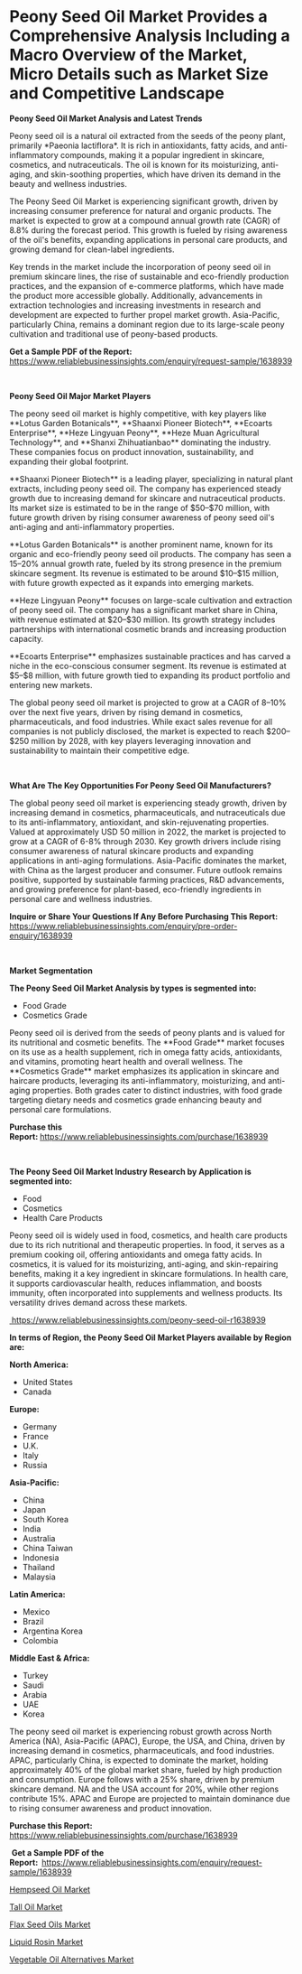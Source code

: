 <p><h1>Peony Seed Oil Market Provides a Comprehensive Analysis Including a Macro Overview of the Market, Micro Details such as Market Size and Competitive Landscape</h1></p><p><strong>Peony Seed Oil Market Analysis and Latest Trends</strong></p>
<p><p>Peony seed oil is a natural oil extracted from the seeds of the peony plant, primarily *Paeonia lactiflora*. It is rich in antioxidants, fatty acids, and anti-inflammatory compounds, making it a popular ingredient in skincare, cosmetics, and nutraceuticals. The oil is known for its moisturizing, anti-aging, and skin-soothing properties, which have driven its demand in the beauty and wellness industries.</p><p>The Peony Seed Oil Market is experiencing significant growth, driven by increasing consumer preference for natural and organic products. The market is expected to grow at a compound annual growth rate (CAGR) of 8.8% during the forecast period. This growth is fueled by rising awareness of the oil's benefits, expanding applications in personal care products, and growing demand for clean-label ingredients.</p><p>Key trends in the market include the incorporation of peony seed oil in premium skincare lines, the rise of sustainable and eco-friendly production practices, and the expansion of e-commerce platforms, which have made the product more accessible globally. Additionally, advancements in extraction technologies and increasing investments in research and development are expected to further propel market growth. Asia-Pacific, particularly China, remains a dominant region due to its large-scale peony cultivation and traditional use of peony-based products.</p></p>
<p><strong>Get a Sample PDF of the Report:&nbsp;</strong> <a href="https://www.reliablebusinessinsights.com/enquiry/request-sample/1638939?utm_campaign=118&utm_medium=2&utm_source=Github&utm_content=ia&utm_term=25012025&utm_id=peony-seed-oil">https://www.reliablebusinessinsights.com/enquiry/request-sample/1638939</a></p>
<p>&nbsp;</p>
<p><strong>Peony Seed Oil Major Market Players</strong></p>
<p><p>The peony seed oil market is highly competitive, with key players like **Lotus Garden Botanicals**, **Shaanxi Pioneer Biotech**, **Ecoarts Enterprise**, **Heze Lingyuan Peony**, **Heze Muan Agricultural Technology**, and **Shanxi Zhihuatianbao** dominating the industry. These companies focus on product innovation, sustainability, and expanding their global footprint.</p><p>**Shaanxi Pioneer Biotech** is a leading player, specializing in natural plant extracts, including peony seed oil. The company has experienced steady growth due to increasing demand for skincare and nutraceutical products. Its market size is estimated to be in the range of $50–$70 million, with future growth driven by rising consumer awareness of peony seed oil's anti-aging and anti-inflammatory properties.</p><p>**Lotus Garden Botanicals** is another prominent name, known for its organic and eco-friendly peony seed oil products. The company has seen a 15–20% annual growth rate, fueled by its strong presence in the premium skincare segment. Its revenue is estimated to be around $10–$15 million, with future growth expected as it expands into emerging markets.</p><p>**Heze Lingyuan Peony** focuses on large-scale cultivation and extraction of peony seed oil. The company has a significant market share in China, with revenue estimated at $20–$30 million. Its growth strategy includes partnerships with international cosmetic brands and increasing production capacity.</p><p>**Ecoarts Enterprise** emphasizes sustainable practices and has carved a niche in the eco-conscious consumer segment. Its revenue is estimated at $5–$8 million, with future growth tied to expanding its product portfolio and entering new markets.</p><p>The global peony seed oil market is projected to grow at a CAGR of 8–10% over the next five years, driven by rising demand in cosmetics, pharmaceuticals, and food industries. While exact sales revenue for all companies is not publicly disclosed, the market is expected to reach $200–$250 million by 2028, with key players leveraging innovation and sustainability to maintain their competitive edge.</p></p>
<p>&nbsp;</p>
<p><strong>What Are The Key Opportunities For Peony Seed Oil Manufacturers?</strong></p>
<p><p>The global peony seed oil market is experiencing steady growth, driven by increasing demand in cosmetics, pharmaceuticals, and nutraceuticals due to its anti-inflammatory, antioxidant, and skin-rejuvenating properties. Valued at approximately USD 50 million in 2022, the market is projected to grow at a CAGR of 6-8% through 2030. Key growth drivers include rising consumer awareness of natural skincare products and expanding applications in anti-aging formulations. Asia-Pacific dominates the market, with China as the largest producer and consumer. Future outlook remains positive, supported by sustainable farming practices, R&D advancements, and growing preference for plant-based, eco-friendly ingredients in personal care and wellness industries.</p></p>
<p><strong>Inquire or Share Your Questions If Any Before Purchasing This Report:</strong> <a href="https://www.reliablebusinessinsights.com/enquiry/pre-order-enquiry/1638939?utm_campaign=118&utm_medium=2&utm_source=Github&utm_content=ia&utm_term=25012025&utm_id=peony-seed-oil">https://www.reliablebusinessinsights.com/enquiry/pre-order-enquiry/1638939</a></p>
<p>&nbsp;</p>
<p><strong>Market Segmentation</strong></p>
<p><strong>The Peony Seed Oil Market Analysis by types is segmented into:</strong></p>
<p><ul><li>Food Grade</li><li>Cosmetics Grade</li></ul></p>
<p><p>Peony seed oil is derived from the seeds of peony plants and is valued for its nutritional and cosmetic benefits. The **Food Grade** market focuses on its use as a health supplement, rich in omega fatty acids, antioxidants, and vitamins, promoting heart health and overall wellness. The **Cosmetics Grade** market emphasizes its application in skincare and haircare products, leveraging its anti-inflammatory, moisturizing, and anti-aging properties. Both grades cater to distinct industries, with food grade targeting dietary needs and cosmetics grade enhancing beauty and personal care formulations.</p></p>
<p><strong>Purchase this Report:&nbsp;</strong><a href="https://www.reliablebusinessinsights.com/purchase/1638939?utm_campaign=118&utm_medium=2&utm_source=Github&utm_content=ia&utm_term=25012025&utm_id=peony-seed-oil">https://www.reliablebusinessinsights.com/purchase/1638939</a></p>
<p>&nbsp;</p>
<p><strong>The Peony Seed Oil Market Industry Research by Application is segmented into:</strong></p>
<p><ul><li>Food</li><li>Cosmetics</li><li>Health Care Products</li></ul></p>
<p><p>Peony seed oil is widely used in food, cosmetics, and health care products due to its rich nutritional and therapeutic properties. In food, it serves as a premium cooking oil, offering antioxidants and omega fatty acids. In cosmetics, it is valued for its moisturizing, anti-aging, and skin-repairing benefits, making it a key ingredient in skincare formulations. In health care, it supports cardiovascular health, reduces inflammation, and boosts immunity, often incorporated into supplements and wellness products. Its versatility drives demand across these markets.</p></p>
<p><a href="https://www.reliablebusinessinsights.com/peony-seed-oil-r1638939?utm_campaign=118&utm_medium=2&utm_source=Github&utm_content=ia&utm_term=25012025&utm_id=peony-seed-oil">&nbsp;https://www.reliablebusinessinsights.com/peony-seed-oil-r1638939</a></p>
<p><strong>In terms of Region, the Peony Seed Oil Market Players available by Region are:</strong></p>
<p>
    <p> <strong> North America: </strong>
        <ul>
            <li>United States</li>
            <li>Canada</li>
        </ul>
        </p> 
    <p> <strong> Europe: </strong>
        <ul>
            <li>Germany</li>
            <li>France</li>
            <li>U.K.</li>
            <li>Italy</li>
            <li>Russia</li>
        </ul>
        </p> 
    <p> <strong> Asia-Pacific: </strong>
        <ul>
            <li>China</li>
            <li>Japan</li>
            <li>South Korea</li>
            <li>India</li>
            <li>Australia</li>
            <li>China Taiwan</li>
            <li>Indonesia</li>
            <li>Thailand</li>
            <li>Malaysia</li>
        </ul>
        </p> 
    <p> <strong> Latin America: </strong>
        <ul>
            <li>Mexico</li>
            <li>Brazil</li>
            <li>Argentina Korea</li>
            <li>Colombia</li>
        </ul>
        </p> 
    <p> <strong> Middle East & Africa: </strong>
        <ul>
            <li>Turkey</li>
            <li>Saudi</li>
            <li>Arabia</li>
            <li>UAE</li>
            <li>Korea</li>
        </ul>
    </p>
    </p>
<p><p>The peony seed oil market is experiencing robust growth across North America (NA), Asia-Pacific (APAC), Europe, the USA, and China, driven by increasing demand in cosmetics, pharmaceuticals, and food industries. APAC, particularly China, is expected to dominate the market, holding approximately 40% of the global market share, fueled by high production and consumption. Europe follows with a 25% share, driven by premium skincare demand. NA and the USA account for 20%, while other regions contribute 15%. APAC and Europe are projected to maintain dominance due to rising consumer awareness and product innovation.</p></p>
<p><strong>Purchase this Report: </strong><a href="https://www.reliablebusinessinsights.com/purchase/1638939?utm_campaign=118&utm_medium=2&utm_source=Github&utm_content=ia&utm_term=25012025&utm_id=peony-seed-oil">https://www.reliablebusinessinsights.com/purchase/1638939</a></p>
<p>&nbsp;<strong>Get a Sample PDF of the Report:&nbsp;&nbsp;</strong><a href="https://www.reliablebusinessinsights.com/enquiry/request-sample/1638939?utm_campaign=118&utm_medium=2&utm_source=Github&utm_content=ia&utm_term=25012025&utm_id=peony-seed-oil">https://www.reliablebusinessinsights.com/enquiry/request-sample/1638939</a></p>
<p><strong></strong></p>
<p><p><a href="https://github.com/eusoffyhanty/Market-Research-Report-List-1/blob/main/hempseed-oil-market.md?utm_campaign=118&utm_medium=2&utm_source=Github&utm_content=ia&utm_term=25012025&utm_id=peony-seed-oil">Hempseed Oil Market</a></p><p><a href="https://github.com/xanaanenkaly/Market-Research-Report-List-1/blob/main/tall-oil-market.md?utm_campaign=118&utm_medium=2&utm_source=Github&utm_content=ia&utm_term=25012025&utm_id=peony-seed-oil">Tall Oil Market</a></p><p><a href="https://github.com/memorirummy/Market-Research-Report-List-1/blob/main/flax-seed-oils-market.md?utm_campaign=118&utm_medium=2&utm_source=Github&utm_content=ia&utm_term=25012025&utm_id=peony-seed-oil">Flax Seed Oils Market</a></p><p><a href="https://github.com/phumlaaijem/Market-Research-Report-List-1/blob/main/liquid-rosin-market.md?utm_campaign=118&utm_medium=2&utm_source=Github&utm_content=ia&utm_term=25012025&utm_id=peony-seed-oil">Liquid Rosin Market</a></p><p><a href="https://github.com/alasmyayock/Market-Research-Report-List-1/blob/main/vegetable-oil-alternatives-market.md?utm_campaign=118&utm_medium=2&utm_source=Github&utm_content=ia&utm_term=25012025&utm_id=peony-seed-oil">Vegetable Oil Alternatives Market</a></p></p>